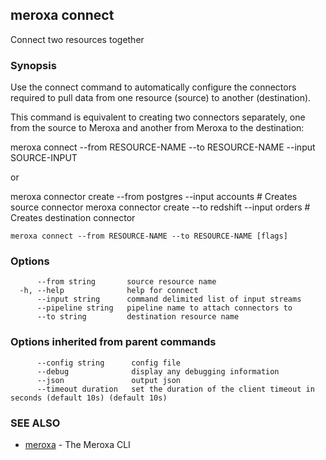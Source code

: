 ## meroxa connect

Connect two resources together

### Synopsis

Use the connect command to automatically configure the connectors required to pull data 
from one resource (source) to another (destination).

This command is equivalent to creating two connectors separately, 
one from the source to Meroxa and another from Meroxa to the destination:

meroxa connect --from RESOURCE-NAME --to RESOURCE-NAME --input SOURCE-INPUT

or

meroxa connector create --from postgres --input accounts # Creates source connector
meroxa connector create --to redshift --input orders # Creates destination connector


```
meroxa connect --from RESOURCE-NAME --to RESOURCE-NAME [flags]
```

### Options

```
      --from string       source resource name
  -h, --help              help for connect
      --input string      command delimited list of input streams
      --pipeline string   pipeline name to attach connectors to
      --to string         destination resource name
```

### Options inherited from parent commands

```
      --config string      config file
      --debug              display any debugging information
      --json               output json
      --timeout duration   set the duration of the client timeout in seconds (default 10s) (default 10s)
```

### SEE ALSO

* [meroxa](meroxa.md)	 - The Meroxa CLI


